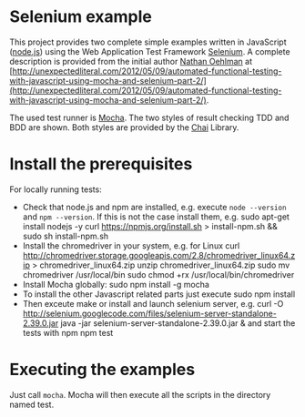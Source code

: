 Selenium example
================

<!---
Not working so far 8-(
[![Build Status](https://travis-ci.org/leutloff/selenium-example.png)](https://travis-ci.org/leutloff/selenium-example)-->

This project provides two complete simple examples written in JavaScript ([node.js](http://nodejs.org/)) 
using the Web Application Test Framework [Selenium](http://docs.seleniumhq.org/projects/webdriver/). 
A complete description is provided from the initial author [Nathan Oehlman](https://github.com/nathanoehlman) at 
[http://unexpectedliteral.com/2012/05/09/automated-functional-testing-with-javascript-using-mocha-and-selenium-part-2/](http://unexpectedliteral.com/2012/05/09/automated-functional-testing-with-javascript-using-mocha-and-selenium-part-2/).

The used test runner is [Mocha](http://visionmedia.github.io/mocha/). 
The two styles of result checking TDD and BDD are shown. Both styles are provided by the [Chai](http://chaijs.com/) Library. 


Install the prerequisites
========================

For locally running tests:

- Check that node.js and npm are installed, e.g. execute `node --version` and `npm --version`.
  If this is not the case install them, e.g.
        sudo apt-get install nodejs -y
        curl https://npmjs.org/install.sh > install-npm.sh && sudo sh install-npm.sh
- Install the chromedriver in your system, e.g. for Linux
        curl http://chromedriver.storage.googleapis.com/2.8/chromedriver_linux64.zip > chromedriver_linux64.zip 
        unzip chromedriver_linux64.zip 
        sudo mv chromedriver /usr/local/bin
        sudo chmod +rx /usr/local/bin/chromedriver
- Install Mocha globally:
        sudo npm install -g mocha
- To install the other Javascript related parts just execute 
        sudo npm install
- Then exceute
        make 
  or install and launch selenium server, e.g.
        curl -O http://selenium.googlecode.com/files/selenium-server-standalone-2.39.0.jar
        java -jar selenium-server-standalone-2.39.0.jar &
  and start the tests with npm
        npm test


Executing the examples
======================

Just call `mocha`. Mocha will then execute all the scripts in the directory named test.

